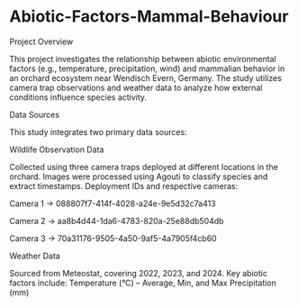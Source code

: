 # Abiotic-Factors-Mammal-Behaviour
Project Overview

This project investigates the relationship between abiotic environmental factors (e.g., temperature, precipitation, wind) and mammalian behavior in an orchard ecosystem near Wendisch Evern, Germany. The study utilizes camera trap observations and weather data to analyze how external conditions influence species activity.

Data Sources

This study integrates two primary data sources:

Wildlife Observation Data

Collected using three camera traps deployed at different locations in the orchard.
Images were processed using Agouti to classify species and extract timestamps.
Deployment IDs and respective cameras:

Camera 1 → 088807f7-414f-4028-a24e-9e5d32c7a413

Camera 2 → aa8b4d44-1da6-4783-820a-25e88db504db

Camera 3 → 70a31176-9505-4a50-9af5-4a7905f4cb60

Weather Data

Sourced from Meteostat, covering 2022, 2023, and 2024.
Key abiotic factors include:
Temperature (°C) – Average, Min, and Max
Precipitation (mm)
